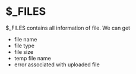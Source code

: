 # $_FILES
$_FILES contains all information of file. We can get
- file name
- file type
- file size
- temp file name
- error
  associated with uploaded file
